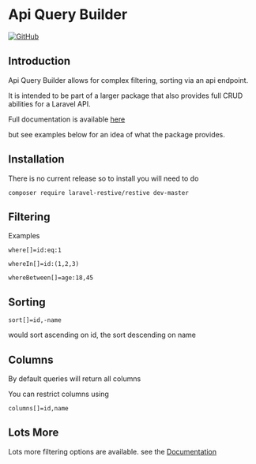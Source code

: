 # Api Query Builder #

[![GitHub](https://img.shields.io/github/license/mashape/apistatus.svg)](https://github.com/laravel-restive/restive/blob/master/LICENSE)

## Introduction ##

Api Query Builder allows for complex filtering, sorting via an api endpoint.

It is intended to be part of a larger package that also provides full CRUD abilities for a Laravel API.

Full documentation is available [here](https://laravel-restive.github.io)

but see examples below for an idea of what the package provides.

## Installation ##

There is no current release so to install you will need to do 

``composer require laravel-restive/restive dev-master``

## Filtering ##

Examples 

    where[]=id:eq:1
    
    whereIn[]=id:(1,2,3)
    
    whereBetween[]=age:18,45
    
    
   
## Sorting ##

    sort[]=id,-name

would sort ascending on id, the sort descending on name

## Columns ##

By default queries will return all columns 

You can restrict columns using 

    columns[]=id,name
    
## Lots More ##

Lots more filtering options are available.
see the [Documentation](https://laravel-restive.github.io)    